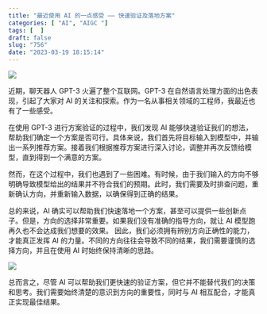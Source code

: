 ```yaml
---
title: "最近使用 AI 的一点感受 —— 快速验证及落地方案"
categories: [ "AI", "AIGC "]
tags: [  ]
draft: false
slug: "756"
date: "2023-03-19 18:15:14"
---
```


![](https://imagehost-cdn.frytea.com/images/2023/03/19/2023031918131953d83b0e0934d918.png)

近期，聊天器人 GPT-3 火遍了整个互联网。GPT-3 在自然语言处理方面的出色表现，引起了大家对 AI 的关注和探索。作为一名从事相关领域的工程师，我最近也有了一些感受。

在使用 GPT-3 进行方案验证的过程中，我们发现 AI 能够快速验证我们的想法，帮助我们确定一个方案是否可行。具体来说，我们首先将目标输入到模型中，并输出一系列推荐方案。接着我们根据推荐方案进行深入讨论，调整并再次反馈给模型，直到得到一个满意的方案。

然而，在这个过程中，我们也遇到了一些困难。有时候，由于我们输入的方向不够明确导致模型给出的结果并不符合我们的预期。此时，我们需要及时排查问题，重新确认方向，并重新输入数据，以确保得到正确的结果。

总的来说，AI 确实可以帮助我们快速落地一个方案，甚至可以提供一些创新点子。但是，方向的选择非常重要。如果我们没有准确的指导方向，就让 AI 模型跑再久也不会达成我们想要的效果。
因此，我们必须拥有辨别方向正确性的能力，才能真正发挥 AI 的力量。不同的方向往往会导致不同的结果，我们需要谨慎的选择方向，并且在使用 AI 时始终保持清晰的思路。

![](https://imagehost-cdn.frytea.com/images/2023/03/19/20230319181458229be33dd33bd71f.png)

总而言之，尽管 AI 可以帮助我们更快速的验证方案，但它并不能替代我们的决策和思考。我们需要始终清楚的意识到方向的重要性，同时与 AI 相互配合，才能真正实现最佳结果。

